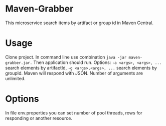 # Maven-Grabber

This microservice search items by artifact or group id in Maven Central.

# Usage
Clone project.
In command line use combination
`java -jar maven-grabber.jar.`
Then application should run.
Options:
`-a <args>, <args>, ...`
search elements by artifactId,
`-g <args>,<args>, ...`
search elements by groupId. Maven will respond with JSON. Number of arguments are unlimited.

# Options
In file env.properties you can set number of pool threads, rows for responding
or another resource.
